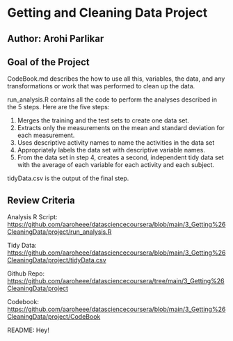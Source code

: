 # Getting and Cleaning Data Project

## Author: Arohi Parlikar


## Goal of the Project

CodeBook.md describes the how to use all this, variables, the data, and any transformations or work that was performed to clean up the data.

run_analysis.R contains all the code to perform the analyses described in the 5 steps. Here are the five steps:

 1. Merges the training and the test sets to create one data set.
 2. Extracts only the measurements on the mean and standard deviation for each measurement.
 3. Uses descriptive activity names to name the activities in the data set
 4. Appropriately labels the data set with descriptive variable names.
 5. From the data set in step 4, creates a second, independent tidy data set with the average of each variable for each activity and each subject.

tidyData.csv is the output of the final step.

## Review Criteria

  Analysis R Script: https://github.com/aaroheee/datasciencecoursera/blob/main/3_Getting%26CleaningData/project/run_analysis.R
  
  Tidy Data: https://github.com/aaroheee/datasciencecoursera/blob/main/3_Getting%26CleaningData/project/tidyData.csv
  
  Github Repo: https://github.com/aaroheee/datasciencecoursera/tree/main/3_Getting%26CleaningData/project
  
  Codebook: https://github.com/aaroheee/datasciencecoursera/blob/main/3_Getting%26CleaningData/project/CodeBook
  
  README: Hey!
